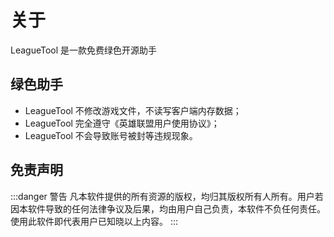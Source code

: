 # 关于

LeagueTool 是一款免费绿色开源助手

## 绿色助手

- LeagueTool 不修改游戏文件，不读写客户端内存数据；
- LeagueTool 完全遵守《英雄联盟用户使用协议》；
- LeagueTool 不会导致账号被封等违规现象。

## 免责声明

:::danger 警告
凡本软件提供的所有资源的版权，均归其版权所有人所有。用户若因本软件导致的任何法律争议及后果，均由用户自己负责，本软件不负任何责任。使用此软件即代表用户已知晓以上内容。
:::
